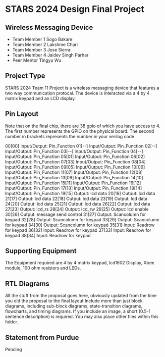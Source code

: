 # STARS 2024 Design Final Project

## Wireless Messaging Device
* Team Member 1 Sogo Bakare
* Team Member 2 Lakshme Chari
* Team Member 3 Jose Sierra
* Team Member 4 Jaidev Singh Parhar
* Peer Mentor Tingyu Wu

## Project Type
STARS 2024 Team 11 Project is a wireless messaging device that features a two way communication protocal. The device is interacted via a 4 by 4 matrix keypad and an LCD display.

## Pin Layout
Note that on the final chip, there are 38 gpio of which you have access to 4.
The first number represents the GPIO on the physical board. The second number
in brackets represents the number in your verilog code

00[00] Input/Output: Pin_Function
01[--] Input/Output: Pin_Function
02[--] Input/Output: Pin_Function
03[--] Input/Output: Pin_Function
04[--] Input/Output: Pin_Function
05[01] Input/Output: Pin_Function
06[02] Input/Output: Pin_Function 
07[03] Input/Output: Pin_Function 
08[04] Input/Output: Pin_Function 
09[05] Input/Output: Pin_Function 
10[06] Input/Output: Pin_Function
11[07] Input/Output: Pin_Function
12[08] Input/Output: Pin_Function
13[09] Input/Output: Pin_Function 
14[10] Input/Output: Pin_Function 
15[11] Input/Output: Pin_Function 
16[12] Input/Output: Pin_Function 
17[13] Input/Output: Pin_Function 
18[14] Input/Output: Pin_Function 
19[15] Output: lcd data 
20[16] Output: lcd data 
21[17] Output: lcd data 
22[18] Output: lcd data 
23[19] Output: lcd data 
24[20] Output: lcd data 
25[21] Output: lcd data
26[22] Output: lcd data 
27[23] Output: lcd_rs 
28[24] Output: lcd_rw 
29[25] Output: lcd enable
30[26] Output: message send control
31[27] Output: Scancolumn for keypad
32[28] Output: Scancolumn for keypad
33[29] Output: Scancolumn for keypad
34[30] Output: Scancolumn for keypad
35[31] Input: Readrow for keypad
36[32] Input: Readrow for keypad
37[33] Input: Readrow for keypad
38[34] Input: Readrow for keypad

## Supporting Equipment
The Equipment required are 4 by 4 matrix keypad, lcd1602 Display, Xbee module, 100 ohm resistors and LEDs.

## RTL Diagrams
All the stuff from the proposal goes here, obviously updated from the time you did the proposal to the final layout
Include more than just block diagrams, including sub-block diagrams, state-transition diagrams, flowcharts, and timing diagrams.  If you include an image, a short (0.5-1 sentence description) is required.
You may also place other files within this folder.

## Statement from Purdue
Pending

